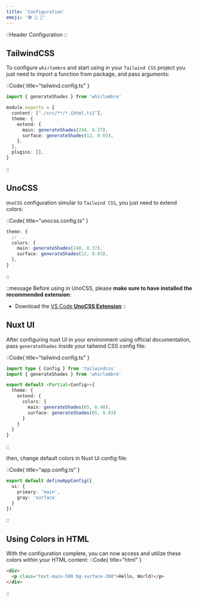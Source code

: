 ```yaml
---
title: 'Configuration'
emoji: '🛠️ 🌈 📜'
---
```


::Header
Configuration
::

## TailwindCSS

To configure `whirlombre` and start using in your `Tailwind CSS` project you just need to import a function from package, and pass arguments:

::Code{ title="tailwind.config.ts" }
```ts
import { generateShades } from 'whirlombre'

module.exports = {
  content: ["./src/**/*.{html,ts}"],
  theme: {
    extend: {
      main: generateShades(240, 0.37),
      surface: generateShades(12, 0.03),
    },
  },
  plugins: [],
}
```
::

## UnoCSS

`UnoCSS` configuration simular to `Tailwind CSS`, you just need to extend colors:

::Code{ title="unocss.config.ts" }
``` ts
theme: {
  // ...
  colors: {
    main: generateShades(240, 0.37),
    surface: generateShades(12, 0.03),
  },
}
```
::

::message
Before using in UnoCSS, please **make sure to have installed the recommended extension**:
* Download the [VS Code **UnoCSS Extension**](https://marketplace.visualstudio.com/items?itemName=antfu.unocss)
::

## Nuxt UI

After configuring nuxt UI in your environment using official documentation, pass `generateShades` inside your tailwind CSS config file:

::Code{ title="tailwind.config.ts" }
``` ts
import type { Config } from 'tailwindcss'
import { generateShades } from 'whirlombre'

export default <Partial<Config>>{
  theme: {
    extend: {
      colors: {
        main: generateShades(65, 0.40),
        surface: generateShades(65, 0.03)
      }
    }
  }
}
```
::

then, change default colors in Nuxt Ui config file:

::Code{ title="app.config.ts" }
``` ts
export default defineAppConfig({
  ui: {
    primary: 'main',
    gray: 'surface'
  }
})
```
::

## Using Colors in HTML

With the configuration complete, you can now access and utilize these colors within your HTML content:
::Code{ title="html" }
```html
<div>
  <p class="text-main-500 bg-surface-200">Hello, World!</p>
</div>
```
::